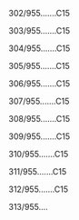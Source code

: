 302/955.......C15 


303/955.......C15 


304/955.......C15 


305/955.......C15 


306/955.......C15 


307/955.......C15 


308/955.......C15 


309/955.......C15 


310/955.......C15 


311/955.......C15 


312/955.......C15 


313/955.... 

